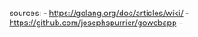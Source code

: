 sources: 
    - https://golang.org/doc/articles/wiki/ 
    - https://github.com/josephspurrier/gowebapp
    - 